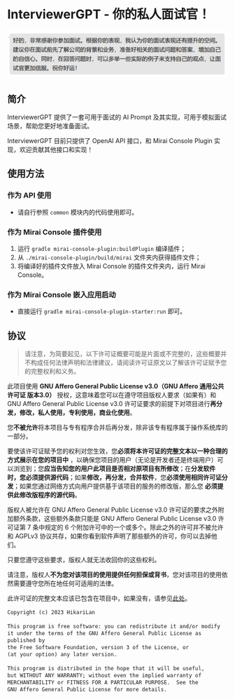 # InterviewerGPT - 你的私人面试官！

![img.png](docs/img.png)

## 简介

InterviewerGPT 提供了一套可用于面试的 AI Prompt 及其实现，可用于模拟面试场景，帮助您更好地准备面试。

InterviewerGPT 目前只提供了 OpenAI API 接口，和 Mirai Console Plugin 实现，欢迎贡献其他接口和实现！

## 使用方法

### 作为 API 使用

- 请自行参照 `common` 模块内的代码使用即可。

### 作为 Mirai Console 插件使用

1. 运行 `gradle mirai-console-plugin:buildPlugin` 编译插件；
2. 从 `./mirai-console-plugin/build/mirai` 文件夹内获得插件文件；
3. 将编译好的插件文件放入 Mirai Console 的插件文件夹内，运行 Mirai Console。

### 作为 Mirai Console 嵌入应用启动

- 直接运行 `gradle mirai-console-plugin-starter:run` 即可。

## 协议

> 请注意，为简要起见，以下许可证概要可能是片面或不完整的，这些概要并不构成任何法律声明和法律建议，请阅读许可证原文以了解该许可证赋予您的完整权利和义务。

此项目使用 **GNU Affero General Public License v3.0（GNU Affero 通用公共许可证 版本3.0）** 授权，这意味着您可以在遵守项目版权人要求（如果有）和
GNU Affero General Public License v3.0 许可证要求的前提下对项目进行**再分发，修改，私人使用，专利使用，商业化使用**。

您**不被允许**将本项目与专有程序合并后再分发，除非该专有程序属于操作系统库的一部分。

要使该许可证赋予您的权利对您生效，您**必须将本许可证的完整文本以一种合理的方式展示在您的项目中**
，以确保您项目的用户（无论是开发者还是终端用户）可以浏览到；您**应当告知您的用户此项目是否相对原项目有所修改**；在**分发软件
**时，您**必须提供源代码**；如果**修改，再分发，合并软件**，您**必须使用相同许可证分发**；如果您通过网络方式向用户提供基于该项目的服务的修改版，那么您
**必须提供此修改版程序的源代码**。

版权人被允许在 GNU Affero General Public License v3.0 许可证的要求之外附加额外条款，这些额外条款只能是 GNU Affero General
Public License v3.0 许可证第 7 条中规定的 6 个附加许可中的一个或多个。除此之外的许可并不被允许和 AGPLv3
协议共存，如果你看到软件声明了那些额外的许可，你可以去掉他们。

只要您遵守这些要求，版权人就无法收回你的这些权利。

请注意，版权人**不为您对该项目的使用提供任何担保或背书**，您对该项目的使用依然需要遵守您所在地任何可适用的法律。

此许可证的完整文本应该已包含在项目中，如果没有，请参见[此处](https://www.gnu.org/licenses/agpl-3.0-standalone.html)。

```
Copyright (c) 2023 HikariLan

This program is free software: you can redistribute it and/or modify
it under the terms of the GNU Affero General Public License as published by
the Free Software Foundation, version 3 of the License, or
(at your option) any later version.

This program is distributed in the hope that it will be useful,
but WITHOUT ANY WARRANTY; without even the implied warranty of
MERCHANTABILITY or FITNESS FOR A PARTICULAR PURPOSE.  See the
GNU Affero General Public License for more details.
```